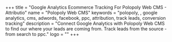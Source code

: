 +++
title = "Google Analytics Ecommerce Tracking For Polopoly Web CMS - Attributio"
name = "Polopoly Web CMS"
keywords = "polopoly, , google analytics, cms, adwords, facebook, ppc, attribution, track leads, conversion tracking"
description = "Connect Google Analytics with Polopoly Web CMS to find our where your leads are coming from. Track leads from the source - from search to ppc."
logo = ""
+++
